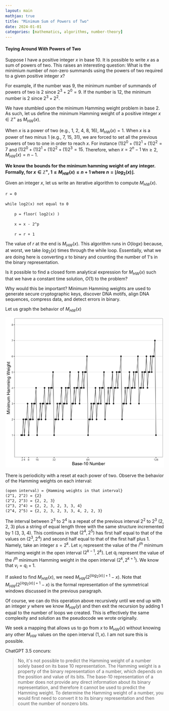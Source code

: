 ```yaml
---
layout: main
mathjax: true
title: "Minimum Sum of Powers of Two"
date: 2024-01-01
categories: [mathematics, algorithms, number-theory]
---
```



#### Toying Around With Powers of Two

Suppose I have a positive integer $x$ in base 10. It is possible to write $x$ as a sum of powers of two. This raises an interesting question: What is the minimium number of non-zero summands using the powers of two required to a given positive integer $x$? 

For example, if the number was 9, the minimum number of summands of powers of two is 2 since $2^3 + 2^0 = 9$. If the number is 12, the minimum number is 2 since $2^3 + 2^2$. 

We have stumbled upon the minimum Hamming weight problem in base 2. As such, let us define the minimum Hamming weight of a positive integer $x \in \mathbb{Z}^{+}$ as $M_{HW}(x)$.

When $x$ is a power of two (e.g., 1, 2, 4, 8, 16), $M_{HW}(x) = 1$. When $x$ is a power of two minus 1 (e.g., 7, 15, 31), we are forced to set all the previous powers of two to one in order to reach $x$. For instance $(1)2^0 + (1)2^1 + (1)2^2 = 7$ and $(1)2^0 + (1)2^1 + (1)2^2 + (1)2^3 = 15$. Therefore, when $x = 2^n - 1$ $\forall n \geq 2$, $M_{HW}(x) = n - 1$. 

**We know the bounds for the minimum hamming weight of any integer. Formally, for $x \in \mathbb{Z}^{+}$, $1 \leq M_{HW}(x) \leq n + 1$ where $n = \lfloor log_{2}(x) \rfloor$.**

Given an integer $x$, let us write an iterative algorithm to compute $M_{HW}(x)$. 
	
	r = 0

	while log2(x) not equal to 0

		p = floor( log2(x) )

		x = x - 2^p

		r = r + 1

The value of $r$ at the end is $M_{HW}(x)$. This algorithm runs in $O(log x)$ because, at worst, we take $log_{2}(x)$ times through the while loop. Essentially, what we are doing here is converting $x$ to binary and counting the number of 1's in the binary representation. 

Is it possible to find a closed form analytical expression for $M_{HW}(x)$ such that we have a constant time solution, $O(1)$ to the problem? 

Why would this be important? Minimum Hamming weights are used to generate secure cryptographic keys, discover DNA motifs, align DNA sequences, compress data, and detect errors in binary. 

Let us graph the behavior of $M_{HW}(x)$

![<img src="min-hamming-weight.png" width="100"/>](/posts_code/min-hamming-weight.png)

There is periodicity with a reset at each power of two. Observe the behavior of the Hamming weights on each interval:  
	
	(open interval) = {Hamming weights in that interval}
	(2^1, 2^2) = {2}
	(2^2, 2^3) = {2, 2, 3}
	(2^3, 2^4) = {2, 2, 3, 2, 3, 3, 4}
	(2^4, 2^5) = {2, 2, 3, 2, 3, 3, 4, 2, 2, 3}

The interval between $2^3$ to $2^4$ is a repeat of the previous interval $2^2$ to $2^3$ (2, 2, 3) plus a string of equal length three with the same structure incremented by 1 (3, 3, 4). This continues in that $(2^4, 2^5)$ has first half equal to that of the values on $(2^3, 2^4)$ and second half equal to that of the first half plus 1. Namely, take an integer $s = 2^k$. Let $v_i$ represent the value of the $i^{th}$ minimum Hamming weight in the open interval $(2^{k-1}, 2^k)$. Let $q_i$ represent the value of the $i^{th}$ minimum Hamming weight in the open interval $(2^{k}, 2^{k+1})$. We know that $v_i = q_i + 1$. 

If asked to find $M_{HW}(x)$, we need $M_{HW}(2^{\lfloor log_{2}(x) \rfloor + 1} - x)$. Note that $M_{HW}(2^{\lfloor log_{2}(x) \rfloor + 1} - x)$ is the formal representation of the symmetrical windows discussed in the previous paragraph. 

Of course, we can do this operation above recursively until we end up with an integer $y$ where we know $M_{HW}(y)$ and then exit the recursion by adding 1 equal to the number of loops we created. This is effectively the same complexity and solution as the pseudocode we wrote originally. 

We seek a mapping that allows us to go from $x$ to $M_{HW}(x)$ without knowing any other $M_{HW}$ values on the open interval $(1,x)$. I am not sure this is possible. 

ChatGPT 3.5 concurs: 
> No, it's not possible to predict the Hamming weight of a number solely based on its base 10 representation. The Hamming weight is a property of the binary representation of a number, which depends on the position and value of its bits. The base-10 representation of a number does not provide any direct information about its binary representation, and therefore it cannot be used to predict the Hamming weight.
>To determine the Hamming weight of a number, you would first need to convert it to its binary representation and then count the number of nonzero bits.






















